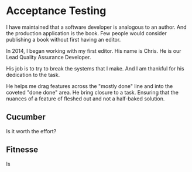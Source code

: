 # Acceptance Testing

I have maintained that a software developer is analogous to an author.
And the production application is the book.
Few people would consider publishing a book without first having an editor.

In 2014, I began working with my first editor.
His name is Chris.
He is our Lead Quality Assurance Developer.

His job is to try to break the systems that I make.
And I am thankful for his dedication to the task.

He helps me drag features across the "mostly done" line and into the coveted "done done" area.
He bring closure to a task.
Ensuring that the nuances of a feature of fleshed out and not a half-baked solution.

## Cucumber

Is it worth the effort?

## Fitnesse

Is